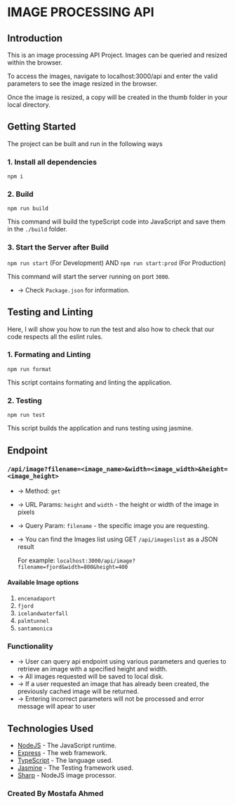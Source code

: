 # IMAGE PROCESSING API

## Introduction

This is an image processing API Project. Images can be queried and resized within the browser. 

To access the images, navigate to localhost:3000/api and enter the valid parameters to see the image resized in the browser. 

Once the image is resized, a copy will be created in the thumb folder in your local directory.


## Getting Started

The project can be built and run in the following ways

### 1. Install all dependencies

`npm i`

### 2. Build

`npm run build`

This command will build the typeScript code into JavaScript and save them in the `./build` folder.

### 3. Start the Server after Build

`npm run start` (For Development)
 AND 
`npm run start:prod` (For Production)

This command will start the server running on port `3000`.

* -> Check `Package.json` for information.

## Testing and Linting

Here, I will show you how to run the test and also how to check that our code respects all the eslint rules.

### 1. Formating and Linting

`npm run format`

This script contains formating and linting the application.

### 2. Testing

`npm run test`

This script builds the application and runs testing using jasmine.

## Endpoint

### `/api/image?filename=<image_name>&width=<image_width>&height=<image_height>`

* -> Method: `get`
* -> URL Params: `height` and `width` - the height or width of the image in pixels
* -> Query Param: `filename` - the specific image you are requesting.
* -> You can find the Images list using GET `/api/imageslist` as a JSON result

    For example: `localhost:3000/api/image?filename=fjord&width=800&height=400`

#### Available Image options

1. `encenadaport`
2. `fjord`
3. `icelandwaterfall`
4. `palmtunnel`
5. `santamonica`

### Functionality

* -> User can query api endpoint using various parameters and queries to retrieve an image with a specified height and width.
* -> All images requested will be saved to local disk.
* -> If a user requested an image that has already been created, the previously cached image will be returned.
* -> Entering incorrect parameters will not be processed and error message will apear to user

## Technologies Used

- [NodeJS](https://nodejs.org/en/) - The JavaScript runtime.
- [Express](https://expressjs.com/) - The web framework.
- [TypeScript](https://www.typescriptlang.org/) - The language used.
- [Jasmine](https://jasmine.github.io/) - The Testing framework used.
- [Sharp](https://sharp.pixelplumbing.com/) - NodeJS image processor.

### Created By Mostafa Ahmed
